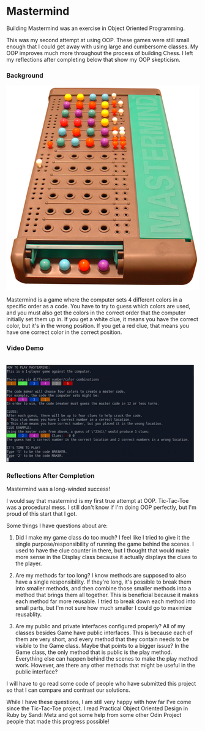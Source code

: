 
# Mastermind

Building Mastermind was an exercise in Object Oriented Programming.

This was my second attempt at using OOP. These games were still small enough that I could get away with using large and cumbersome classes. My OOP improves much more throughout the process of building Chess. I left my reflections after completing below that show my OOP skepticism.

### Background

![Mastermind Real Picture](mastermind_real.jpg)

Mastermind is a game where the computer sets 4 different colors in a specific order as a code. You have to try to guess which colors are used, and you must also get the colors in the correct order that the computer initially set them up in. If you get a white clue, it means you have the correct color, but it's in the wrong position. If you get a red clue, that means you have one correct color in the correct position.

### Video Demo

![Mastermind Video Demo](mastermind.gif)

### Reflections After Completion


Mastermind was a long-winded success!

I would say that mastermind is my first true attempt at OOP. Tic-Tac-Toe was a procedural mess. I still don't know if I'm doing OOP perfectly, but I'm proud of this start that I got.

Some things I have questions about are:

1. Did I make my game class do too much? I feel like I tried to give it the single purpose/responsibility of running the game behind the scenes. I used to have the clue counter in there, but I thought that would make more sense in the Display class because it actually displays the clues to the player.

2. Are my methods far too long? I know methods are supposed to also have a single responsibility. If they're long, it's possible to break them into smaller methods, and then combine those smaller methods into a method that brings them all together. This is beneficial because it makes each method far more reusable. I tried to break down each method into small parts, but I'm not sure how much smaller I could go to maximize reusablity.

3. Are my public and private interfaces configured properly? All of my classes besides Game have public interfaces. This is because each of them are very short, and every method that they contain needs to be visible to the Game class. Maybe that points to a bigger issue? In the Game class, the only method that is public is the play method. Everything else can happen behind the scenes to make the play method work. However, are there any other methods that might be useful in the public interface?

I will have to go read some code of people who have submitted this project so that I can compare and contrast our solutions.

While I have these questions, I am still very happy with how far I've come since the Tic-Tac-Toe project. I read Practical Object Oriented Design in Ruby by Sandi Metz and got some help from some other Odin Project people that made this progress possible!